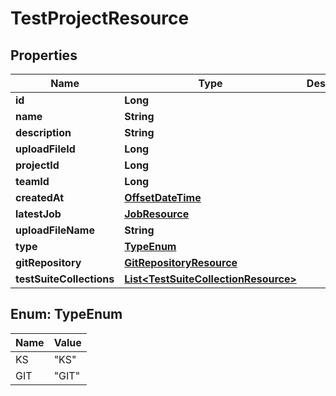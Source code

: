 # TestProjectResource

## Properties
Name | Type | Description | Notes
------------ | ------------- | ------------- | -------------
**id** | **Long** |  |  [optional]
**name** | **String** |  |  [optional]
**description** | **String** |  |  [optional]
**uploadFileId** | **Long** |  |  [optional]
**projectId** | **Long** |  |  [optional]
**teamId** | **Long** |  |  [optional]
**createdAt** | [**OffsetDateTime**](OffsetDateTime.md) |  |  [optional]
**latestJob** | [**JobResource**](JobResource.md) |  |  [optional]
**uploadFileName** | **String** |  |  [optional]
**type** | [**TypeEnum**](#TypeEnum) |  |  [optional]
**gitRepository** | [**GitRepositoryResource**](GitRepositoryResource.md) |  |  [optional]
**testSuiteCollections** | [**List&lt;TestSuiteCollectionResource&gt;**](TestSuiteCollectionResource.md) |  |  [optional]

<a name="TypeEnum"></a>
## Enum: TypeEnum
Name | Value
---- | -----
KS | &quot;KS&quot;
GIT | &quot;GIT&quot;
